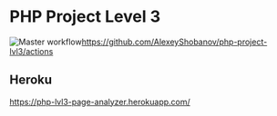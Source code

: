 # PHP Project Level 3

![Master workflow](https://github.com/AlexeyShobanov/php-project-lvl3/workflows/Master%20workflow/badge.svg)https://github.com/AlexeyShobanov/php-project-lvl3/actions

## Heroku  
  
https://php-lvl3-page-analyzer.herokuapp.com/